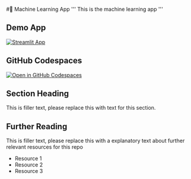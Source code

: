 #🤖 Machine Learning App 
'''
This is the machine learning app
'''

## Demo App

[![Streamlit App](https://static.streamlit.io/badges/streamlit_badge_black_white.svg)](https://IA-MachineLeatning.streamlit.app/)

## GitHub Codespaces

[![Open in GitHub Codespaces](https://github.com/codespaces/badge.svg)](https://codespaces.new/streamlit/app-starter-kit?quickstart=1)

## Section Heading

This is filler text, please replace this with text for this section.

## Further Reading

This is filler text, please replace this with a explanatory text about further relevant resources for this repo
- Resource 1
- Resource 2
- Resource 3
